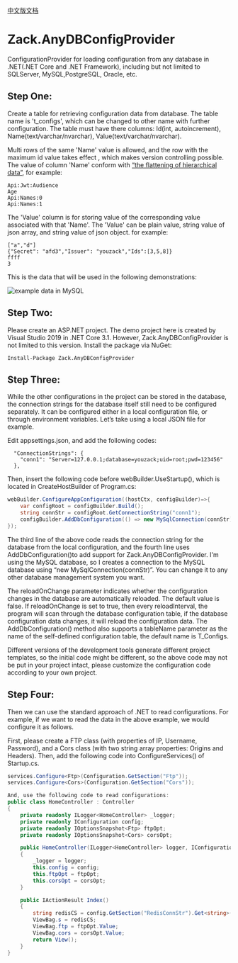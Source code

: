 [中文版文档](https://github.com/yangzhongke/Zack.EFCore.Batch/blob/main/README_CHS.md)

# Zack.AnyDBConfigProvider
ConfigurationProvider for loading configuration from any database in .NET(.NET Core and .NET Framework), including but not limited to SQLServer, MySQL,PostgreSQL, Oracle, etc.

## Step One:

Create a table for retrieving configuration data from database. The table name is 't_configs', which can be changed to other name with further configuration. The table must have there columns: Id(int, autoincrement), Name(text/varchar/nvarchar), Value(text/varchar/nvarchar).

Multi rows of the same 'Name' value is allowed, and the row with the maximum id value takes effect , which makes version controlling possible. The value of column 'Name' conform with [“the flattening of hierarchical data”](https://docs.microsoft.com/en-us/aspnet/core/fundamentals/configuration/?view=aspnetcore-5.0), for example:
```
Api:Jwt:Audience
Age
Api:Names:0
Api:Names:1
```

The 'Value' column is for storing value of the corresponding value associated with that 'Name'. The 'Value' can be plain value, string value of json array, and string value of json object. for example:
```
["a","d"]
{"Secret": "afd3","Issuer": "youzack","Ids":[3,5,8]} 
ffff
3
```

This is the data that will be used in the following demonstrations:

![example data in MySQL](https://raw.githubusercontent.com/yangzhongke/Zack.AnyDBConfigProvider/main/images/datainmysql.png)

## Step Two:
Please create an ASP.NET project. The demo project here is created by Visual Studio 2019 in .NET Core 3.1. However, Zack.AnyDBConfigProvider is not limited to this version.
Install the package via NuGet:

```
Install-Package Zack.AnyDBConfigProvider
```

## Step Three:

While the other configurations in the project can be stored in the database, the connection strings for the database itself still need to be configured separately. It can be configured either in a local configuration file, or through environment variables. Let’s take using a local JSON file for example.

Edit appsettings.json, and add the following codes:
```
  "ConnectionStrings": {
    "conn1": "Server=127.0.0.1;database=youzack;uid=root;pwd=123456"
  },
```

Then, insert the following code before  webBuilder.UseStartup<Startup>(), which is located in CreateHostBuilder of Program.cs:
```csharp
webBuilder.ConfigureAppConfiguration((hostCtx, configBuilder)=>{
	var configRoot = configBuilder.Build();
	string connStr = configRoot.GetConnectionString("conn1");
	configBuilder.AddDbConfiguration(() => new MySqlConnection(connStr),reloadOnChange:true,reloadInterval:TimeSpan.FromSeconds(2));
});
```
The third line of the above code reads the connection string for the database from the local configuration, and the fourth line uses AddDbConfiguration()to add support for Zack.AnyDBConfigProvider. I'm using the MySQL database, so I creates a connection to the MySQL database using “new MySqlConnection(connStr)”. You can change it to any other database management system you want. 
	
The reloadOnChange parameter indicates whether the configuration changes in the database are automatically reloaded. The default value is false. If reloadOnChange is set to true, then every reloadInterval, the program will scan through the database configuration table, if the database configuration data changes, it will reload the configuration data. The AddDbConfiguration() method also supports a tableName parameter as the name of the self-defined configuration table, the default name is  T_Configs.
	
Different versions of the development tools generate different project templates, so the initial code might be different, so the above code may not be put in your project intact, please customize the configuration code according to your own project.

## Step Four:

Then we can use the standard approach of .NET to read configurations. For example, if we want to read the data in the above example, we would configure it as follows.

First, please create a FTP class (with properties of IP, Username, Password), and a Cors class (with two string array properties: Origins and Headers).
Then, add the following code into ConfigureServices() of Startup.cs.

```csharp
services.Configure<Ftp>(Configuration.GetSection("Ftp"));
services.Configure<Cors>(Configuration.GetSection("Cors"));

And, use the following code to read configurations:
public class HomeController : Controller
{
	private readonly ILogger<HomeController> _logger;
	private readonly IConfiguration config;
	private readonly IOptionsSnapshot<Ftp> ftpOpt;
	private readonly IOptionsSnapshot<Cors> corsOpt;

	public HomeController(ILogger<HomeController> logger, IConfiguration config, IOptionsSnapshot<Ftp> ftpOpt, IOptionsSnapshot<Cors> corsOpt)
	{
		_logger = logger;
		this.config = config;
		this.ftpOpt = ftpOpt;
		this.corsOpt = corsOpt;
	}

	public IActionResult Index()
	{
		string redisCS = config.GetSection("RedisConnStr").Get<string>();
		ViewBag.s = redisCS;
		ViewBag.ftp = ftpOpt.Value;
		ViewBag.cors = corsOpt.Value;
		return View();
	}
}
```